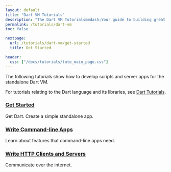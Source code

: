 ```yaml
---
layout: default
title: "Dart VM Tutorials"
description: "The Dart VM Tutorials&mdash;Your guide to building great apps."
permalink: /tutorials/dart-vm
toc: false

nextpage:
  url: /tutorials/dart-vm/get-started
  title: Get Started

header:
  css: ["/docs/tutorials/tute_main_page.css"]
---
```


The following tutorials show how to develop scripts and server apps for
the standalone Dart VM.

For tutorials relating to the Dart language and its libraries,
see [Dart Tutorials](/tutorials).

<div class="row">
  <div class="col-md-6">
    <div class="card">
      <h3><a href="/tutorials/dart-vm/get-started">Get Started</a></h3>
      <p>Get Dart. Create a simple standalone app.</p>
    </div>
  </div>

  <div class="col-md-6">
    <div class="card">
      <h3><a href="/tutorials/dart-vm/cmdline">Write Command-line Apps</a></h3>
      <p>Learn about features that command-line apps need.</p>
    </div>
  </div>

  <div class="col-md-6">
    <div class="card">
      <h3><a href="/tutorials/dart-vm/httpserver">Write HTTP Clients and Servers</a></h3>
      <p>Communicate over the internet.</p>
    </div>
  </div>
</div>


